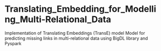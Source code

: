 # Translating_Embedding_for_Modelling_Multi-Relational_Data
Implementation of Translating Embeddings (TransE) model Model for predicting missing links in multi-relational data using BigDL library and Pyspark
